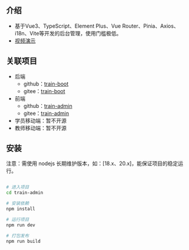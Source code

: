 ## 介绍

- 基于Vue3、TypeScript、Element Plus、Vue Router、Pinia、Axios、i18n、Vite等开发的后台管理，使用门槛极低。
- [视频演示](https://www.bilibili.com/video/BV1YgkMY4Ebg/)

## 关联项目

- 后端
    - github：[train-boot](https://github.com/zsr251/train-boot)   
    - gitee：[train-boot](https://gitee.com/zsr/train-boot)
- 前端
    - github：[train-admin](https://github.com/zsr251/train-admin) 
    - gitee：[train-admin](https://gitee.com/zsr/train-admin)
- 学员移动端：暂不开源
- 教师移动端：暂不开源

## 安装

注意：需使用 nodejs 长期维护版本，如：[18.x、20.x]，能保证项目的稳定运行。

```bash

# 进入项目
cd train-admin

# 安装依赖
npm install

# 运行项目
npm run dev

# 打包发布
npm run build
```
